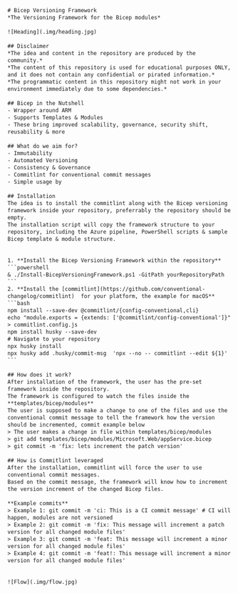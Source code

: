     # Bicep Versioning Framework
    *The Versioning Framework for the Bicep modules*

    ![Heading](.img/heading.jpg)  

    ## Disclaimer  
    *The idea and content in the repository are produced by the community.*  
    *The content of this repository is used for educational purposes ONLY, and it does not contain any confidential or pirated information.*  
    *The programmatic content in this repository might not work in your environment immediately due to some dependencies.*

    ## Bicep in the Nutshell
    - Wrapper around ARM
    - Supports Templates & Modules
    - These bring improved scalability, governance, security shift, reusability & more 

    ## What do we aim for?
    - Immutability
    - Automated Versioning
    - Consistency & Governance
    - Commitlint for conventional commit messages
    - Simple usage by 

    ## Installation
    The idea is to install the commitlint along with the Bicep versioning framework inside your repository, preferrably the repository should be empty.  
    The installation script will copy the framework structure to your repository, including the Azure pipeline, PowerShell scripts & sample Bicep template & module structure.


    1. **Install the Bicep Versioning Framework within the repository**
    ```powershell
    & ./Install-BicepVersioningFramework.ps1 -GitPath yourRepositoryPath
    ```
    2. **Install the [commitlint](https://github.com/conventional-changelog/commitlint)  for your platform, the example for macOS**  
    ```bash
    npm install --save-dev @commitlint/{config-conventional,cli}
    echo "module.exports = {extends: ['@commitlint/config-conventional']}" > commitlint.config.js
    npm install husky --save-dev
    # Navigate to your repository
    npx husky install
    npx husky add .husky/commit-msg  'npx --no -- commitlint --edit ${1}'
    ```  

    ## How does it work?
    After installation of the framework, the user has the pre-set framework inside the repository.  
    The framework is configured to watch the files inside the **templates/bicep/modules**
    The user is supposed to make a change to one of the files and use the conventional commit message to tell the framework how the version should be incremented, commit example below
    > The user makes a change in file within templates/bicep/modules  
    > git add templates/bicep/modules/Microsoft.Web/appService.bicep  
    > git commit -m 'fix: lets increment the patch version'  

    ## How is Commitlint leveraged
    After the installation, commitlint will force the user to use conventional commit messages.
    Based on the commit message, the framework will know how to increment the version increment of the changed Bicep files.  

    **Example commits** 
    > Example 1: git commit -m 'ci: This is a CI commit message' # CI will happen, modules are not versioned  
    > Example 2: git commit -m 'fix: This message will increment a patch version for all changed module files'  
    > Example 3: git commit -m 'feat: This message will increment a minor version for all changed module files'  
    > Example 4: git commit -m 'feat!: This message will increment a minor version for all changed module files'  


    ![Flow](.img/flow.jpg)
